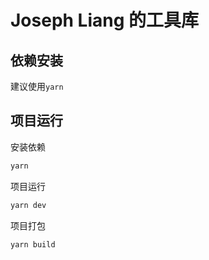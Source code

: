 # Joseph Liang 的工具库

## 依赖安装

建议使用`yarn`

## 项目运行
安装依赖
```bash
yarn 
```
项目运行
```bash
yarn dev
```
项目打包
```bash
yarn build
```
